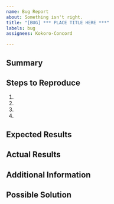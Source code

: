 ```yaml
---
name: Bug Report
about: Something isn't right.
title: "[BUG] *** PLACE TITLE HERE ***"
labels: bug
assignees: Kokoro-Concord

---
```


<!--- Please provide a brief but meaningful summary of the issue in the Title above -->

## Summary
<!--- Please give a brief summary about the bug and how it affects gameplay -->

## Steps to Reproduce
<!--- Please explain how to reliably reproduce the bug in a step by step manner-->
1.
1.
1.
1.

## Expected Results
<!--- Please explain what *should* happen when the bug occurs -->

## Actual Results
<!--- Please explain what *actually* happens when the bug occurs -->

## Additional Information
<!--- If you are able to, please provide additional information about the bug and attach any supporting documents or materials such as crash logs or       screenshots -->

## Possible Solution
<!--- This is not required, but if you have any idea how to fix the bug, please give your best guess on how the bug can or should be fixed -->

